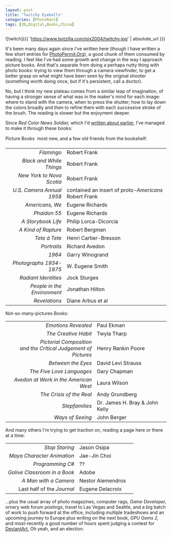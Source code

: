```yaml
---
layout: post
title: "Twitchy Eyeballs"
categories: [PhotoRant]
tags: [3D,Digital,Books,China]
---
```

![twitch]({{ 'https://www.botzilla.com/pix2004/twitchy.jpg' | absolute_url }})

It's been many days again since I've written here (though I have written a few short entries for <a href="http://www.photopermit.org/">PhotoPermit.Org</a>), a good chunk of them consumed
by reading. I feel like I've had some growth and change in the
way I approach picture books. And that's separate from doing a
perhaps nutty thing with photo books: trying to view them through
a camera viewfinder, to get a better grasp on what might have
been seen by the original shooter (something worth doing once, but if it's persistent,
call a doctor).

No, but I think my new plateau comes from a similar leap of imagination, of having a stronger sense of what was in the maker's mind for each image: where to stand with the camera, when to press the shutter; how to lay down the colors broadly and then to refine them with each successive stroke of the brush. The reading is slower but the enjoyment deeper.

Since <cite>Red Color News Soldier,</cite> which I'd <a href="{{ site.baseurl }}{% post_url 2004-09-25-My-China %}">written
about earlier</a>, I've managed to make it through these books:


<!--more-->
Picture Books &#151; most new, and a few old friends from the bookshelf: 

<table border=0>
<tr><td align="right"><cite>Flamingo</cite></td><td>Robert Frank</td></tr>
<tr><td align="right"><cite>Black and White Things</cite></td><td>Robert Frank</td></tr>
<tr><td align="right"><cite>New York to Nova Scotia</cite></td><td>Robert Frank</td></tr>
<tr><td align="right"><cite>U.S. Camera Annual 1958</cite></td><td>contained an insert of
	    proto-<cite>Americans</cite> Robert Frank</td></tr>
<tr><td align="right"><cite>Americans, We</cite></td><td>Eugene Richards</td></tr>
<tr><td align="right"><cite>Phaidon 55</cite></td><td>Eugene Richards</td></tr>
<tr><td align="right"><cite>A Storybook Life</cite></td><td>Philip Lorca-Dicorcia</td></tr>
<tr><td align="right"><cite>A Kind of Rapture</cite></td><td>Robert Bergman</td></tr>
<tr><td align="right"><cite>Tete &aacute; Tete</cite></td><td>Henri Cartier-Bresson</td></tr>
<tr><td align="right"><cite>Portraits</cite></td><td>Richard Avedon</td></tr>
<tr><td align="right"><cite>1964</cite></td><td>Garry Winogrand</td></tr>
<tr><td align="right"><cite>Photographs 1934-1975</cite></td><td>W. Eugene Smith</td></tr>
<tr><td align="right"><cite>Radiant Identities</cite></td><td>Jock Sturges</td></tr>
<tr><td align="right"><cite>People in the Environment</cite></td><td>Jonathan Hilton</td></tr>
<tr><td align="right"><cite>Revelations</cite></td><td>Diane Arbus et al</td></tr>
</table>

Not-so-many-pictures Books:

<table border=0>
<tr><td align="right"><cite>Emotions Revealed</cite></td><td>Paul Ekman</td></tr>
<tr><td align="right"><cite>The Creative Habit</cite></td><td>Twyla Tharp</td></tr>
<tr><td align="right"><cite>Pictorial Composition<br>and the
	    Critical Judgement of Pictures</cite></td><td>Henry Rankin Poore</td></tr>
<tr><td align="right"><cite>Between the Eyes</cite></td><td>David Levi Strauss</td></tr>
<tr><td align="right"><cite>The Five Love Languages</cite></td><td>Gary Chapman</td></tr>
<tr><td align="right"><cite>Avedon at Work in the American West</cite></td><td>Laura Wilson</td></tr><tr><td align="right"><cite>The Crisis of the Real</cite></td><td>Andy Grundberg</td></tr>
<tr><td align="right"><cite>Stepfamilies</cite></td><td>Dr. James H. Bray &amp; John Kelly</td></tr>
<tr><td align="right"><cite>Ways of Seeing</cite></td><td>John Berger</td></tr>
</table>

And many others I'm trying to get traction on, reading a page here or there at a time:

<table border=0>
<tr><td align="right"><cite>Stop Staring</cite></td><td>Jason Osipa</td></tr>
<tr><td align="right"><cite>Maya Character Animation</cite></td><td>Jae-Jin Choi</td></tr>
<tr><td align="right"><cite>Programming C#</cite></td><td>??</td></tr>
<tr><td align="right"><cite>Golive Classroom in a Book</cite></td><td>Adobe</td></tr>
<tr><td align="right"><cite>A Man with a Camera</cite></td><td>Nestor Alemendros<td></tr>
<tr><td align="right">Last half of the <cite>Journal</cite></td><td>Eugene Delacroix<td></tr></table>

...plus the usual array of photo magazines, computer rags,
<cite>Game Developer,</cite> ornery web forum postings, travel to
Las Vegas and Seattle, and a big batch of work to push forward
at the office, including multiple tradeshows and an upcoming
journey to Europe plus writing on the next book, <cite>GPU Gems
2,</cite> and most-recently a good number of hours spent judging
a contest for <a href="http://www.deviantart.com">DeviantArt.</a> Oh yeah, and an election.


